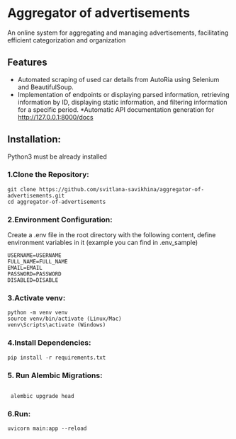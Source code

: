# Aggregator of advertisements
An online system for aggregating and managing advertisements, facilitating efficient categorization and organization
## Features
* Automated scraping of used car details from AutoRia using Selenium and BeautifulSoup.
* Implementation of endpoints or displaying parsed information, retrieving information by ID, displaying static information, and filtering information for a specific period.
*Automatic API documentation generation for http://127.0.0.1:8000/docs

##  Installation:
Python3 must be already installed

### 1.Clone the Repository:
```shell
git clone https://github.com/svitlana-savikhina/aggregator-of-advertisements.git
cd aggregator-of-advertisements
```
### 2.Environment Configuration: 
Create a .env file in the root directory with the following content, define environment variables in it (example you can find in .env_sample)
```shell
USERNAME=USERNAME
FULL_NAME=FULL_NAME
EMAIL=EMAIL
PASSWORD=PASSWORD
DISABLED=DISABLE
```
### 3.Activate venv:
```shell
python -m venv venv
source venv/bin/activate (Linux/Mac)
venv\Scripts\activate (Windows)
```
### 4.Install Dependencies:
```shell
pip install -r requirements.txt
```
### 5. Run Alembic Migrations:
```shell

 alembic upgrade head
```
### 6.Run:
```shell
uvicorn main:app --reload
```
